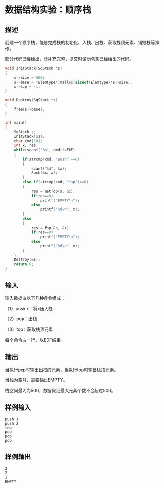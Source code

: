 # 数据结构实验：顺序栈

## 描述

创建一个顺序栈，能够完成栈的初始化、入栈、出栈、获取栈顶元素、销毁栈等操作。 

部分代码已经给出，请补充完整，提交时请勿包含已经给出的代码。

```c
void InitStack(SqStack *s)
{
    s->size = 500;
    s->base = (Elemtype*)malloc(sizeof(Elemtype)*s->size);
    s->top = -1;
}

void Destroy(SqStack *s)
{
	free(s->base);
}

int main()
{
	SqStack s;
	InitStack(&s);
	char cmd[10];
	int x, res;
	while(scanf("%s", cmd)!=EOF)
	{
		if(strcmp(cmd, "push")==0)
		{
			scanf("%d", &x);
			Push(&s, x);
		}
		else if(strcmp(cmd, "top")==0)
		{
			res = GetTop(s, &x);
			if(res==0)
				printf("EMPTY\n");
			else
				printf("%d\n", x);
		}
		else
		{
			res = Pop(&s, &x);
			if(res==0)
				printf("EMPTY\n");
			else
				printf("%d\n", x);
		}
	}
	Destroy(&s);
	return 0;
}
```

## 输入

输入数据由以下几种命令组成：

（1）push x：将x压入栈

（2）pop：出栈

（3）top：获取栈顶元素

每个命令占一行，以EOF结束。

## 输出

当执行pop时输出出栈的元素，当执行top时输出栈顶元素。

当栈为空时，需要输出EMPTY。

栈空间最大为500，数据保证最大元素个数不会超过500。

## 样例输入

```
push 1
push 2
top
pop
pop
pop
```

## 样例输出

```
2
2
1
EMPTY
```